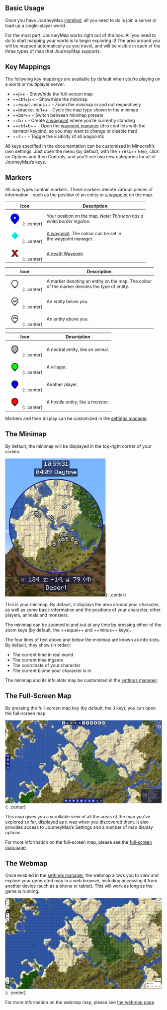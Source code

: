 ## **Basic Usage**

Once you have JourneyMap [installed](installing.md), all you need to do is join a server or load up a single-player world.

For the most part, JourneyMap works right out of the box. All you need to do to start mapping your world is to begin exploring it! The area around you will be mapped automatically as you travel, and will be visible in each of the three types of map that JourneyMap supports.

## **Key Mappings**

The following key mappings are available by default when you’re playing on a world or multiplayer server.

- ++j++ - Show/hide the full-screen map
- ++ctrl+j++ - Show/hide the minimap
- ++equal+minus++ - Zoom the minimap in and out respectively
- ++bracket-left++ - Cycle the map type shown in the minimap
- ++bar++ - Switch between minimap presets
- ++b++ - Create [a waypoint](waypoints.md) where you’re currently standing
- ++ctrl+b++ - Open the [waypoint manager](waypoints.md) (this conflicts with the narrator keybind, so you may want to change or disable that)
- ++z++ - Toggle the visibility of all waypoints

All keys specified in the documentation can be customized in Minecraft’s own settings. Just open the menu (by default, with the ++esc++ key), click on Options and then Controls, and you’ll see two new categories for all of JourneyMap’s keys.

## **Markers**

All map types contain markers. These markers denote various pieces of information - such as the position of an entity or [a waypoint](waypoints.md) on the map.

| Icon                                                          | Description                                                                    |
|---------------------------------------------------------------|--------------------------------------------------------------------------------|
| ![Marker-Player](../img/markers/marker-player.png){: .center} | Your position on the map. *Note: This icon has a <br>white border ingame.*     |
| ![Waypoint](../img/markers/waypoint.png){: .center}           | [A waypoint](waypoints.md). The colour can be set in <br>the waypoint manager. |
| ![Waypoint](../img/markers/waypoint-death.png){: .center}     | [A death Waypoint](waypoints.md)                                               |

| Icon                                                                  | Description                                                                                      |
|-----------------------------------------------------------------------|--------------------------------------------------------------------------------------------------|
| ![Marker-White](../img/markers/marker-white.png){: .center}           | A marker denoting an entity on the map. The colour <br>of the marker denotes the type of entity. |
| ![Marker-White-Down](../img/markers/marker-white-down.png){: .center} | An entity below you.                                                                             |
| ![Marker-White-Up](../img/markers/marker-white-up.png){: .center}     | An entity above you.                                                                             |

| Icon                                                        | Description                       |
|-------------------------------------------------------------|-----------------------------------|
| ![Marker-Grey](../img/markers/marker-grey.png){: .center}   | A neutral entity, like an animal. |
| ![Marker-Green](../img/markers/marker-green.png){: .center} | A villager.                       |
| ![Marker-Blue](../img/markers/marker-blue.png){: .center}   | Another player.                   |
| ![Marker-Red](../img/markers/marker-red.png){: .center}     | A hostile entity, like a monster. |

Markers and their display can be customized in the [settings manager](settings/minimap.md).

## **The Minimap**

By default, the minimap will be displayed in the top-right corner of your screen.

![Minimap](../img/minimap.png){: .center}

This is your minimap. By default, it displays the area around your character, as well as some basic information and the positions of your character, other players, animals and monsters.

The minimap can be zoomed in and out at any time by pressing either of the zoom keys (by default, the ++equal++ and ++minus++ keys).

The four lines of text above and below the minimap are known as info slots. By default, they show (in order):

- The current time in real world
- The current time ingame
- The coordinate of your character
- The current biome your character is in

The minimap and its info slots may be customized in the [settings manager](settings/minimap.md).

## **The Full-Screen Map**

By pressing the full-screen map key (by default, the J key), you can open the full-screen map.

![Full-Screen-Map](../img/full-screen.png){: .center}

This map gives you a scrollable view of all the areas of the map you’ve explored so far, displayed as it was when you discovered them. It also provides access to JourneyMap’s Settings and a number of map display options.

For more information on the full-screen map, please see the [full-screen map page](settings/full-screen-map.md).

## **The Webmap**

Once enabled in the [settings manager](settings/webmap.md), the webmap allows you to view and explore your generated map in a web browser, including accessing it from another device (such as a phone or tablet). This will work as long as the game is running.

![Webmap](../img/webmap.png){: .center}

For more information on the webmap map, please see [the webmap page](settings/webmap.md).

